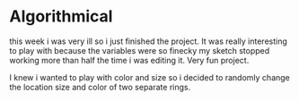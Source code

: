 # Algorithmical
this week i was very ill so i just finished the project. It was really interesting to play with because the variables were so finecky my sketch stopped working more than half the time i was editing it. Very fun project.

I knew i wanted to play with color and size so i decided to randomly change the location size and color of two separate rings.
